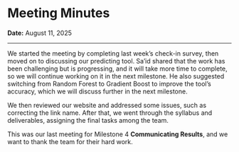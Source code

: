 # Meeting Minutes

**Date:** August 11, 2025

---

We started the meeting by completing last week’s check-in survey, then moved
on to discussing our predicting tool. Sa’id shared that the work has been
challenging but is progressing, and it will take more time to complete,
so we will continue working on it in the next milestone. He also
suggested switching from Random Forest to Gradient Boost to improve
the tool’s accuracy, which we will discuss further in the next milestone.

We then reviewed our website and addressed some issues, such as correcting
the link name. After that, we went through the syllabus and deliverables,
assigning the final tasks among the team.

This was our last meeting for Milestone 4 **Communicating Results**, and we want
to thank the team for their hard work.
